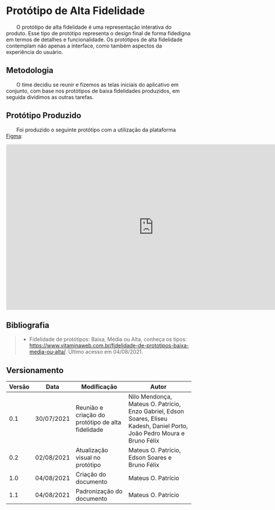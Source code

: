 # Protótipo de Alta Fidelidade

&emsp;&emsp;O protótipo de alta fidelidade é uma representação interativa do produto. Esse tipo de protótipo representa o design final de forma fidedigna em termos de detalhes e funcionalidade. Os protótipos de alta fidelidade contemplam não apenas a interface, como também aspectos da experiência do usuário.

## Metodologia

&emsp;&emsp;O time decidiu se reunir e fizemos as telas iniciais do aplicativo em conjunto, com base nos protótipos de baixa fidelidades produzidos, em seguida dividimos as outras tarefas.

## Protótipo Produzido

&emsp;&emsp;Foi produzido o seguinte protótipo com a utilização da plataforma [Figma](https://www.figma.com/):

<iframe style="border: 1px solid rgba(0, 0, 0, 0.1);" width="800" height="450" src="https://www.figma.com/embed?embed_host=share&url=https%3A%2F%2Fwww.figma.com%2Ffile%2FfuKyC6IKPXHx86egErX17O%2FProt%25C3%25B3tipo-alta-fidelidade-Curumim%3Fnode-id%3D0%253A1" allowfullscreen></iframe>

## Bibliografia

> -   Fidelidade de protótipos: Baixa, Média ou Alta, conheça os tipos: https://www.vitaminaweb.com.br/fidelidade-de-prototipos-baixa-media-ou-alta/. Último acesso em 04/08/2021.

## Versionamento
| Versão | Data | Modificação | Autor |
|--|--|--|--|
|0.1|30/07/2021| Reunião e criação do protótipo de alta fidelidade | Nilo Mendonça, Mateus O. Patrício, Enzo Gabriel, Edson Soares, Eliseu Kadesh, Daniel Porto, João Pedro Moura e Bruno Félix |
|0.2|02/08/2021| Atualização visual no protótipo | Mateus O. Patrício, Edson Soares e Bruno Félix |
|1.0|04/08/2021| Criação do documento | Mateus O. Patrício |
|1.1|04/08/2021| Padronização do documento | Mateus O. Patrício |

